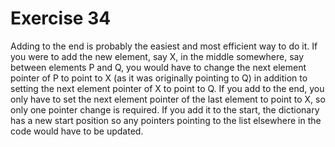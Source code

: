 # Exercise 34

Adding to the end is probably the easiest and most efficient way to do it. If you were to add the new element, say X, in the middle somewhere, say between elements P and Q, you would have to change the next element pointer of P to point to X (as it was originally pointing to Q) in addition to setting the next element pointer of X to point to Q. If you add to the end, you only have to set the next element pointer of the last element to point to X, so only one pointer change is required. If you add it to the start, the dictionary has a new start position so any pointers pointing to the list elsewhere in the code would have to be updated.